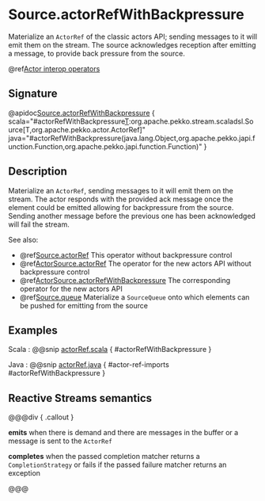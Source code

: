 # Source.actorRefWithBackpressure

Materialize an `ActorRef` of the classic actors API; sending messages to it will emit them on the stream. The source acknowledges reception after emitting a message, to provide back pressure from the source.

@ref[Actor interop operators](../index.md#actor-interop-operators)

## Signature

@apidoc[Source.actorRefWithBackpressure](Source$) { scala="#actorRefWithBackpressure[T](ackMessage:Any,completionMatcher:PartialFunction[Any,org.apache.pekko.stream.CompletionStrategy],failureMatcher:PartialFunction[Any,Throwable]):org.apache.pekko.stream.scaladsl.Source[T,org.apache.pekko.actor.ActorRef]" java="#actorRefWithBackpressure(java.lang.Object,org.apache.pekko.japi.function.Function,org.apache.pekko.japi.function.Function)" }

## Description

Materialize an `ActorRef`, sending messages to it will emit them on the stream. The actor responds with the provided ack message
once the element could be emitted allowing for backpressure from the source. Sending another message before the previous one has been acknowledged will fail the stream.

See also:

* @ref[Source.actorRef](../Source/actorRef.md) This operator without backpressure control
* @ref[ActorSource.actorRef](../ActorSource/actorRef.md) The operator for the new actors API without backpressure control
* @ref[ActorSource.actorRefWithBackpressure](../ActorSource/actorRefWithBackpressure.md) The corresponding operator for the new actors API
* @ref[Source.queue](../Source/queue.md) Materialize a `SourceQueue` onto which elements can be pushed for emitting from the source

## Examples

Scala
:  @@snip [actorRef.scala](/akka-docs/src/test/scala/docs/stream/operators/SourceOperators.scala) { #actorRefWithBackpressure }

Java
:  @@snip [actorRef.java](/akka-docs/src/test/java/jdocs/stream/operators/SourceDocExamples.java) { #actor-ref-imports #actorRefWithBackpressure }

## Reactive Streams semantics

@@@div { .callout }

**emits** when there is demand and there are messages in the buffer or a message is sent to the `ActorRef`

**completes** when the passed completion matcher returns a `CompletionStrategy` or fails if the passed failure matcher returns an exception

@@@
